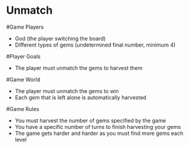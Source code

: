 # Unmatch

#Game Players
- God (the player switching the board)
- Different types of gems (undetermined final number, minimum 4)

#Player Goals
- The player must unmatch the gems to harvest them

#Game World
- The player must unmatch the gems to win
- Each gem that is left alone is automatically harvested

#Game Rules
- You must harvest the number of gems specified by the game
- You have a specific number of turns to finish harvesting your gems
- The game gets harder and harder as you must find more gems each level
